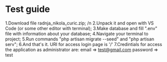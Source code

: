 # Test guide

 1.Download file radnja_nikola_curic.zip; /n
 2.Unpack it and open with VS Code (or some other editor with terminal);
 3.Make database and fill ".env" file with information about your database;
 4.Navigate your terminal to project;
 5.Run commands "php artisan migrate --seed" and "php artisan serv";
 6.And that's it. URI for access login page is '/'
 7.Credintials for access the application as administrator are:
    email      => test@gmail.com
    password   => test
